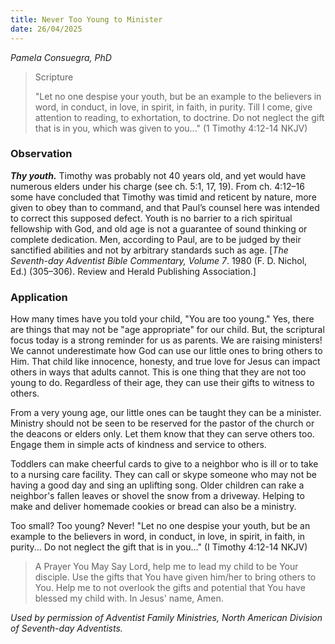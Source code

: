 ```yaml
---
title: Never Too Young to Minister
date: 26/04/2025
---
```


_Pamela Consuegra, PhD_

> <p>Scripture</p>
> "Let no one despise your youth, but be an example to the believers in word, in conduct, in love, in spirit, in faith, in purity. Till I come, give attention to reading, to exhortation, to doctrine. Do not neglect the gift that is in you, which was given to you..." (1 Timothy 4:12-14 NKJV)

### Observation

**_Thy youth._** Timothy was probably not 40 years old, and yet would have numerous elders under his charge (see ch. 5:1, 17, 19). From ch. 4:12–16 some have concluded that Timothy was timid and reticent by nature, more given to obey than to command, and that Paul’s counsel here was intended to correct this supposed defect. Youth is no barrier to a rich spiritual fellowship with God, and old age is not a guarantee of sound thinking or complete dedication. Men, according to Paul, are to be judged by their sanctified abilities and not by arbitrary standards such as age. [_The Seventh-day Adventist Bible Commentary, Volume 7_. 1980 (F. D. Nichol, Ed.) (305–306). Review and Herald Publishing Association.]

### Application

How many times have you told your child, "You are too young." Yes, there are things that may not be "age appropriate" for our child. But, the scriptural focus today is a strong reminder for us as parents. We are raising ministers! We cannot underestimate how God can use our little ones to bring others to Him. That child like innocence, honesty, and true love for Jesus can impact others in ways that adults cannot. This is one thing that they are not too young to do. Regardless of their age, they can use their gifts to witness to others.

From a very young age, our little ones can be taught they can be a minister. Ministry should not be seen to be reserved for the pastor of the church or the deacons or elders only. Let them know that they can serve others too. Engage them in simple acts of kindness and service to others.

Toddlers can make cheerful cards to give to a neighbor who is ill or to take to a nursing care facility. They can call or skype someone who may not be having a good day and sing an uplifting song. Older children can rake a neighbor's fallen leaves or shovel the snow from a driveway. Helping to make and deliver homemade cookies or bread can also be a ministry.

Too small? Too young? Never! "Let no one despise your youth, but be an example to the believers in word, in conduct, in love, in spirit, in faith, in purity... Do not neglect the gift that is in you..." (I Timothy 4:12-14 NKJV)

> <callout>A Prayer You May Say</callout>
> Lord, help me to lead my child to be Your disciple. Use the gifts that You have given him/her to bring others to You. Help me to not overlook the gifts and potential that You have blessed my child with. In Jesus' name, Amen.

_Used by permission of Adventist Family Ministries, North American Division of Seventh-day Adventists._